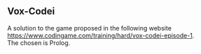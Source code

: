 ## Vox-Codei
A solution to the game proposed in the following website https://www.codingame.com/training/hard/vox-codei-episode-1. <br>
The chosen is Prolog.
